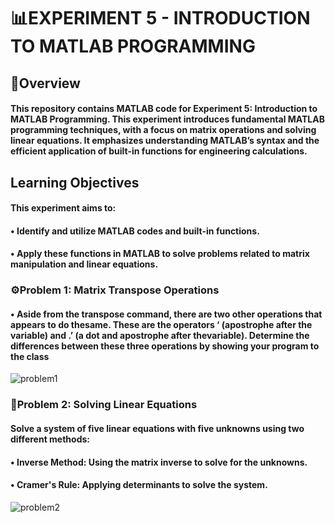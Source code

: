 # 📊EXPERIMENT 5 - INTRODUCTION TO MATLAB PROGRAMMING

## 📝Overview
#### This repository contains MATLAB code for Experiment 5: Introduction to MATLAB Programming. This experiment introduces fundamental MATLAB programming techniques, with a focus on matrix operations and solving linear equations. It emphasizes understanding MATLAB’s syntax and the efficient application of built-in functions for engineering calculations.
## Learning Objectives 
#### This experiment aims to:
#### •	Identify and utilize MATLAB codes and built-in functions.
#### •	Apply these functions in MATLAB to solve problems related to matrix manipulation and linear equations.

### ⚙️Problem 1: Matrix Transpose Operations
#### •	Aside from the transpose command, there are two other operations that appears to do thesame. These are the operators ‘ (apostrophe after the variable) and .’ (a dot and apostrophe after thevariable). Determine the differences between these three operations by showing your program to the class

![problem1](https://github.com/user-attachments/assets/f2d2bfe1-ae5a-44d4-b673-d4b9e98c78b6)

### 🔢Problem 2: Solving Linear Equations
#### Solve a system of five linear equations with five unknowns using two different methods:
#### •	Inverse Method: Using the matrix inverse to solve for the unknowns.
#### •	Cramer's Rule: Applying determinants to solve the system.

![problem2](https://github.com/user-attachments/assets/0756e832-6fd8-4f0b-b6cc-765228952aee)







